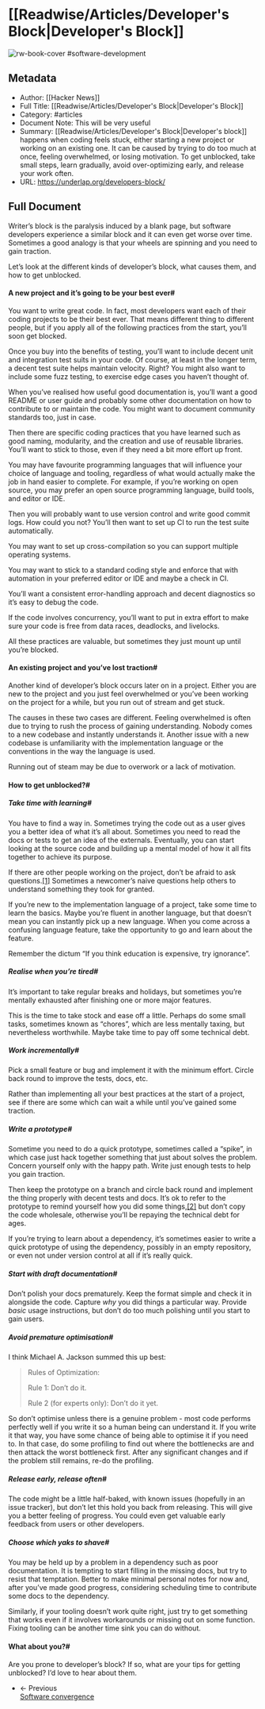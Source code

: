 # [[Readwise/Articles/Developer's Block|Developer's Block]]

![rw-book-cover](https://news.ycombinator.com/y18.svg)
#software-development
## Metadata
- Author: [[Hacker News]]
- Full Title: [[Readwise/Articles/Developer's Block|Developer's Block]]
- Category: #articles
- Document Note: This will be very useful
- Summary: [[Readwise/Articles/Developer's Block|Developer's block]] happens when coding feels stuck, either starting a new project or working on an existing one. It can be caused by trying to do too much at once, feeling overwhelmed, or losing motivation. To get unblocked, take small steps, learn gradually, avoid over-optimizing early, and release your work often.
- URL: https://underlap.org/developers-block/

## Full Document
Writer’s block is the paralysis induced by a blank page, but software developers experience a similar block and it can even get worse over time. Sometimes a good analogy is that your wheels are spinning and you need to gain traction.

Let’s look at the different kinds of developer’s block, what causes them, and how to get unblocked.

#### A new project and it’s going to be your best ever#

You want to write great code. In fact, most developers want each of their coding projects to be their best ever. That means different thing to different people, but if you apply all of the following practices from the start, you’ll soon get blocked.

Once you buy into the benefits of testing, you’ll want to include decent unit and integration test suits in your code. Of course, at least in the longer term, a decent test suite helps maintain velocity. Right? You might also want to include some fuzz testing, to exercise edge cases you haven’t thought of.

When you’ve realised how useful good documentation is, you’ll want a good README or user guide and probably some other documentation on how to contribute to or maintain the code. You might want to document community standards too, just in case.

Then there are specific coding practices that you have learned such as good naming, modularity, and the creation and use of reusable libraries. You’ll want to stick to those, even if they need a bit more effort up front.

You may have favourite programming languages that will influence your choice of language and tooling, regardless of what would actually make the job in hand easier to complete. For example, if you’re working on open source, you may prefer an open source programming language, build tools, and editor or IDE.

Then you will probably want to use version control and write good commit logs. How could you not? You’ll then want to set up CI to run the test suite automatically.

You may want to set up cross-compilation so you can support multiple operating systems.

You may want to stick to a standard coding style and enforce that with automation in your preferred editor or IDE and maybe a check in CI.

You’ll want a consistent error-handling approach and decent diagnostics so it’s easy to debug the code.

If the code involves concurrency, you’ll want to put in extra effort to make sure your code is free from data races, deadlocks, and livelocks.

All these practices are valuable, but sometimes they just mount up until you’re blocked.

#### An existing project and you’ve lost traction#

Another kind of developer’s block occurs later on in a project. Either you are new to the project and you just feel overwhelmed or you’ve been working on the project for a while, but you run out of stream and get stuck.

The causes in these two cases are different. Feeling overwhelmed is often due to trying to rush the process of gaining understanding. Nobody comes to a new codebase and instantly understands it. Another issue with a new codebase is unfamiliarity with the implementation language or the conventions in the way the language is used.

Running out of steam may be due to overwork or a lack of motivation.

#### How to get unblocked?#

##### Take time with learning#

You have to find a way in. Sometimes trying the code out as a user gives you a better idea of what it’s all about. Sometimes you need to read the docs or tests to get an idea of the externals. Eventually, you can start looking at the source code and building up a mental model of how it all fits together to achieve its purpose.

If there are other people working on the project, don’t be afraid to ask questions.[[1]](https://underlap.org/developers-block/#fn1) Sometimes a newcomer’s naive questions help others to understand something they took for granted.

If you’re new to the implementation language of a project, take some time to learn the basics. Maybe you’re fluent in another language, but that doesn’t mean you can instantly pick up a new language. When you come across a confusing language feature, take the opportunity to go and learn about the feature.

Remember the dictum “If you think education is expensive, try ignorance”.

##### Realise when you’re tired#

It’s important to take regular breaks and holidays, but sometimes you’re mentally exhausted after finishing one or more major features.

This is the time to take stock and ease off a little. Perhaps do some small tasks, sometimes known as “chores”, which are less mentally taxing, but nevertheless worthwhile. Maybe take time to pay off some technical debt.

##### Work incrementally#

Pick a small feature or bug and implement it with the minimum effort. Circle back round to improve the tests, docs, etc.

Rather than implementing all your best practices at the start of a project, see if there are some which can wait a while until you’ve gained some traction.

##### Write a prototype#

Sometime you need to do a quick prototype, sometimes called a “spike”, in which case just hack together something that just about solves the problem. Concern yourself only with the happy path. Write just enough tests to help you gain traction.

Then keep the prototype on a branch and circle back round and implement the thing properly with decent tests and docs. It’s ok to refer to the prototype to remind yourself how you did some things,[[2]](https://underlap.org/developers-block/#fn2) but don’t copy the code wholesale, otherwise you’ll be repaying the technical debt for ages.

If you’re trying to learn about a dependency, it’s sometimes easier to write a quick prototype of using the dependency, possibly in an empty repository, or even not under version control at all if it’s really quick.

##### Start with draft documentation#

Don’t polish your docs prematurely. Keep the format simple and check it in alongside the code. Capture *why* you did things a particular way. Provide *basic* usage instructions, but don’t do too much polishing until you start to gain users.

##### Avoid premature optimisation#

I think Michael A. Jackson summed this up best:

>  Rules of Optimization:
> 
>  Rule 1: Don’t do it.
> 
>  Rule 2 (for experts only): Don’t do it yet.
> 
>  

So don’t optimise unless there is a genuine problem - most code performs perfectly well if you write it so a human being can understand it. If you write it that way, you have some chance of being able to optimise it if you need to. In that case, do some profiling to find out where the bottlenecks are and then attack the worst bottleneck first. After any significant changes and if the problem still remains, re-do the profiling.

##### Release early, release often#

The code might be a little half-baked, with known issues (hopefully in an issue tracker), but don’t let this hold you back from releasing. This will give you a better feeling of progress. You could even get valuable early feedback from users or other developers.

##### Choose which yaks to shave#

You may be held up by a problem in a dependency such as poor documentation. It is tempting to start filling in the missing docs, but try to resist that temptation. Better to make minimal personal notes for now and, after you’ve made good progress, considering scheduling time to contribute some docs to the dependency.

Similarly, if your tooling doesn’t work quite right, just try to get something that works even if it involves workarounds or missing out on some function. Fixing tooling can be another time sink you can do without.

#### What about you?#

Are you prone to developer’s block? If so, what are your tips for getting unblocked? I’d love to hear about them.

* ← Previous  
 [Software convergence](https://underlap.org/software-convergence/)
